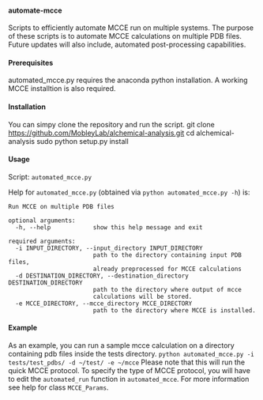 #### automate-mcce
Scripts to efficiently automate MCCE run on multiple systems.
The purpose of these scripts is to automate MCCE calculations on multiple PDB files. 
Future updates will also include, automated post-processing capabilities. 

#### Prerequisites

automated_mcce.py requires the anaconda python installation. A working MCCE installtion is also required.
#### Installation
You can simpy clone the repository and run the script. 
    git clone https://github.com/MobleyLab/alchemical-analysis.git
    cd alchemical-analysis
    sudo python setup.py install

#### Usage

Script: `automated_mcce.py`

Help for `automated_mcce.py` (obtained via `python automated_mcce.py -h`) is:

```
Run MCCE on multiple PDB files

optional arguments:
  -h, --help            show this help message and exit

required arguments:
  -i INPUT_DIRECTORY, --input_directory INPUT_DIRECTORY
                        path to the directory containing input PDB files,
                        already preprocessed for MCCE calculations
  -d DESTINATION_DIRECTORY, --destination_directory DESTINATION_DIRECTORY
                        path to the directory where output of mcce
                        calculations will be stored.
  -e MCCE_DIRECTORY, --mcce_directory MCCE_DIRECTORY
                        path to the directory where MCCE is installed.
```

#### Example
As an example, you can run a sample mcce calculation on a directory containing pdb files inside the tests directory.
`python automated_mcce.py -i tests/test_pdbs/ -d ~/test/ -e ~/mcce`
Please note that this will run the quick MCCE protocol. To specify the type of MCCE protocol, you will have to edit the `automated_run` function in `automated_mcce`. For more information see help for class `MCCE_Params`.  